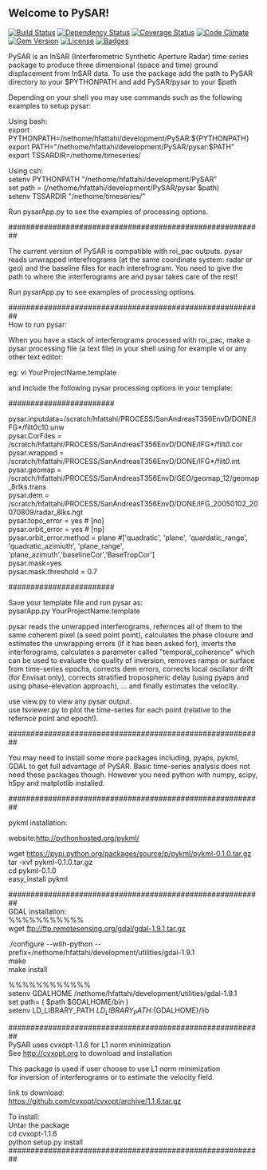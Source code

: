 ## Welcome to PySAR!

[![Build Status](http://img.shields.io/travis/doge/wow.svg)](https://github.com/yunjunz/PySAR)
[![Dependency Status](http://img.shields.io/gemnasium/doge/wow.svg)](https://github.com/yunjunz/PySAR)
[![Coverage Status](http://img.shields.io/coveralls/doge/wow.svg)](https://github.com/yunjunz/PySAR)
[![Code Climate](http://img.shields.io/codeclimate/github/doge/wow.svg)](https://github.com/yunjunz/PySAR)
[![Gem Version](http://img.shields.io/gem/v/suchgem.svg)](https://github.com/yunjunz/PySAR)
[![License](http://img.shields.io/:license-mit-blue.svg)](https://github.com/yunjunz/PySAR)
[![Badges](http://img.shields.io/:badges-7/7-ff6799.svg)](https://github.com/yunjunz/PySAR)

PySAR is an InSAR (Interferometric Synthetic Aperture Radar) time series package to produce three dimensional (space and time) ground displacement from InSAR data. To use the package add the path to PySAR directory to your $PYTHONPATH and add PySAR/pysar to your $path   

Depending on your shell you may use commands such as the following examples to setup pysar:   

Using bash:   
export PYTHONPATH=/nethome/hfattahi/development/PySAR:${PYTHONPATH}   
export PATH="/nethome/hfattahi/development/PySAR/pysar:$PATH"   
export TSSARDIR=/nethome/timeseries/   

Using csh:   
setenv PYTHONPATH "/nethome/hfattahi/development/PySAR"    
set path = (/nethome/hfattahi/development/PySAR/pysar $path)   
setenv TSSARDIR "/nethome/timeseries/"   

Run pysarApp.py to see the examples of processing options.   

##########################################################   

The current version of PySAR is compatible with roi_pac outputs. pysar reads unwrapped interefrograms (at the same coordinate system: radar or geo) and the baseline files for each interefrogram. You need to give the path to where the interferograms are and pysar takes care of the rest!   

Run pysarApp.py to see examples of processing options.    

##########################################################   
How to run pysar:   

When you have a stack of interferograms processed with roi_pac, make a pysar processing file (a text file) in your shell using for example vi or any other text editor:   

eg: vi YourProjectName.template   

and include the following pysar processing options in your template:   

########################   

pysar.inputdata=/scratch/hfattahi/PROCESS/SanAndreasT356EnvD/DONE/IFG*/filt*0*c10.unw   
pysar.CorFiles = /scratch/hfattahi/PROCESS/SanAndreasT356EnvD/DONE/IFG*/filt*0*.cor   
pysar.wrapped = /scratch/hfattahi/PROCESS/SanAndreasT356EnvD/DONE/IFG*/filt*0*.int   
pysar.geomap = /scratch/hfattahi/PROCESS/SanAndreasT356EnvD/GEO/geomap_12/geomap_8rlks.trans   
pysar.dem = /scratch/hfattahi/PROCESS/SanAndreasT356EnvD/DONE/IFG_20050102_20070809/radar_8lks.hgt   
pysar.topo_error = yes # [no]   
pysar.orbit_error = yes # [np]   
pysar.orbit_error.method = plane  #['quadratic', 'plane', 'quardatic_range', 'quadratic_azimiuth', 'plane_range',    'plane_azimuth','baselineCor','BaseTropCor']   
pysar.mask=yes   
pysar.mask.threshold = 0.7   

########################   

Save your template file and run pysar as:   
pysarApp.py YourProjectName.template   

pysar reads the unwrapped interferograms, refernces all of them to the same coherent pixel (a seed point point), calculates the phase closure and estimates the unwrapping errors (if it has been asked for), inverts the interferograms, calculates a parameter called "temporal_coherence" which can be used to evaluate the quality of inversion, removes ramps or surface from time-series epochs, corrects dem errors, corrects local oscilator drift (for Envisat only), corrects stratified tropospheric delay (using pyaps and using phase-elevation approach), ... and finally estimates the velocity.   

use view.py to view any pysar output.   
use tsviewer.py to plot the time-series for each point (relative to the refernce point and epoch!).    

##########################################################   

You may need to install some more packages including, pyaps, pykml, GDAL to get full advantage of PySAR. Basic time-series analysis does not need these packages though. However you need python with numpy, scipy, h5py and matplotlib installed.   

##########################################################   

pykml installation:   

website:http://pythonhosted.org/pykml/   

wget https://pypi.python.org/packages/source/p/pykml/pykml-0.1.0.tar.gz   
tar -xvf pykml-0.1.0.tar.gz   
cd pykml-0.1.0   
easy_install pykml   

##########################################################   
GDAL installation:   
%%%%%%%%%%%   
wget ftp://ftp.remotesensing.org/gdal/gdal-1.9.1.tar.gz   

./configure --with-python --prefix=/nethome/hfattahi/development/utilities/gdal-1.9.1   
make    
make install   

%%%%%%%%%%%%   
setenv GDALHOME /nethome/hfattahi/development/utilities/gdal-1.9.1   
set path= ( $path $GDALHOME/bin )   
setenv LD_LIBRARY_PATH ${LD_LIBRARY_PATH}:${GDALHOME}/lib   

##########################################################   
PySAR uses cvxopt-1.1.6 for L1 norm minimization   
See http://cvxopt.org to download and installation   

This package is used if user choose to use L1 norm minimization    
for inversion of interferograms or to estimate the velocity field.   

link to download:   
https://github.com/cvxopt/cvxopt/archive/1.1.6.tar.gz   

To install:   
Untar the package   
cd cvxopt-1.1.6   
python setup.py install   
##########################################################   
